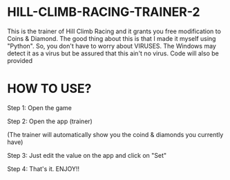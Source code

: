 # HILL-CLIMB-RACING-TRAINER-2
This is the trainer of Hill Climb Racing and it grants you free modification to Coins &amp; Diamond. The good thing about this is that I made it myself using "Python". So, you don't have to worry about VIRUSES. The Windows may detect it as a virus but be assured that this ain't no virus. Code will also be provided

# HOW TO USE?
Step 1: Open the game

Step 2: Open the app (trainer)

(The trainer will automatically show you the coind & diamonds you currently have)

Step 3: Just edit the value on the app and click on "Set"

Step 4: That's it. ENJOY!!
